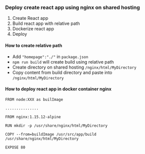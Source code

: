 ### Deploy create react app using nginx on shared hosting
1. Create React app
2. Build react app with relative path
3. Dockerize react app
4. Deploy

#### How to create relative path
- Add `"homepage":"./"` in `package.json`
- `npm run build` will create build using relative path
- Create directory on shared hosting `/nginx/html/MyDirectory`
- Copy content from build directory and paste into `/nginx/html/MyDirectory`

#### How to deploy react app in docker container nginx
`FROM node:XXX as builImage`

`...............`

`FROM nginx:1.15.12-alpine`

`RUN mkdir -p /usr/share/nginx/html/MyDirectory`

`COPY --from=buildImage /usr/src/app/build /usr/share/nginx/html/MyDirectory`

`EXPOSE 80`
